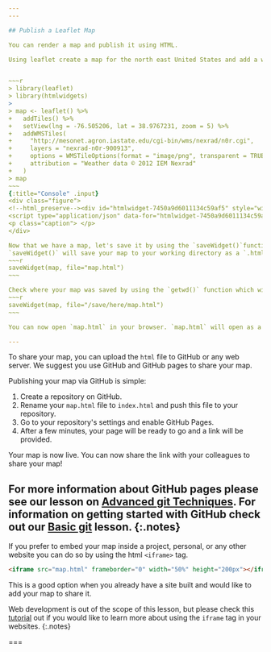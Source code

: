 ```yaml
---
---

## Publish a Leaflet Map

You can render a map and publish it using HTML.

Using leaflet create a map for the north east United States and add a weather data tile. 


~~~r
> library(leaflet)
> library(htmlwidgets)
> 
> map <- leaflet() %>%
+   addTiles() %>%
+   setView(lng = -76.505206, lat = 38.9767231, zoom = 5) %>%
+   addWMSTiles(
+     "http://mesonet.agron.iastate.edu/cgi-bin/wms/nexrad/n0r.cgi",
+     layers = "nexrad-n0r-900913", 
+     options = WMSTileOptions(format = "image/png", transparent = TRUE),
+     attribution = "Weather data © 2012 IEM Nexrad"
+   )
> map
~~~
{:title="Console" .input}
<div class="figure">
<!--html_preserve--><div id="htmlwidget-7450a9d6011134c59af5" style="width:504px;height:504px;" class="leaflet html-widget"></div>
<script type="application/json" data-for="htmlwidget-7450a9d6011134c59af5">{"x":{"options":{"crs":{"crsClass":"L.CRS.EPSG3857","code":null,"proj4def":null,"projectedBounds":null,"options":{}}},"calls":[{"method":"addTiles","args":["//{s}.tile.openstreetmap.org/{z}/{x}/{y}.png",null,null,{"minZoom":0,"maxZoom":18,"tileSize":256,"subdomains":"abc","errorTileUrl":"","tms":false,"noWrap":false,"zoomOffset":0,"zoomReverse":false,"opacity":1,"zIndex":1,"detectRetina":false,"attribution":"&copy; <a href=\"http://openstreetmap.org\">OpenStreetMap<\/a> contributors, <a href=\"http://creativecommons.org/licenses/by-sa/2.0/\">CC-BY-SA<\/a>"}]},{"method":"addWMSTiles","args":["http://mesonet.agron.iastate.edu/cgi-bin/wms/nexrad/n0r.cgi",null,null,{"styles":"","format":"image/png","transparent":true,"version":"1.1.1","attribution":"Weather data © 2012 IEM Nexrad","layers":"nexrad-n0r-900913"}]}],"setView":[[38.9767231,-76.505206],5,[]]},"evals":[],"jsHooks":[]}</script><!--/html_preserve-->
<p class="caption"> </p>
</div>

Now that we have a map, let's save it by using the `saveWidget()`function.
`saveWidget()` will save your map to your working directory as a `.html` file.
~~~r
saveWidget(map, file="map.html")
~~~

Check where your map was saved by using the `getwd()` function which will show your working directory. If you would like to save your map somewhere more specific, you can specify the whole path before `map.html`. 
~~~r
saveWidget(map, file="/save/here/map.html")
~~~

You can now open `map.html` in your browser. `map.html` will open as a full screen html file.

---
```


To share your map, you can upload the `html` file to GitHub or any web server. 
We suggest you use GitHub and GitHub pages to share your map. 

Publishing your map via GitHub is simple: 
1. Create a repository on GitHub.
2. Rename your `map.html` file to `index.html` and push this file to your repository. 
3. Go to your repository's settings and enable GitHub Pages. 
4. After a few minutes, your page will be ready to go and a link will be provided. 

Your map is now live. You can now share the link with your colleagues to share your map!

For more information about GitHub pages please see our lesson on [Advanced git Techniques](https://cyberhelp.sesync.org/advanced-git-lesson/#/slides/pages). 
For information on getting started with GitHub check out our [Basic git](https://cyberhelp.sesync.org/basic-git-lesson/) lesson.
{:.notes}
---

If you prefer to embed your map inside a project, personal, or any other website you can do so by using the html `<iframe>` tag.

```html
<iframe src="map.html" frameborder="0" width="50%" height="200px"></iframe>
```
This is a good option when you already have a site built and would like to add your map to share it.

Web development is out of the scope of this lesson, but please check this [tutorial](https://www.tutorialrepublic.com/html-tutorial/html-iframes.php) out if you would like to learn more about using the `iframe` tag in your websites. 
{:.notes}

===
